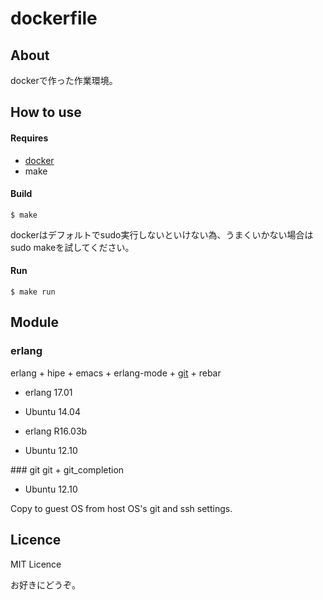 dockerfile
==========

## About
dockerで作った作業環境。

## How to use
#### Requires
- [docker](http://docker.io)
- make

#### Build

```
$ make
```

dockerはデフォルトでsudo実行しないといけない為、うまくいかない場合はsudo makeを試してください。

#### Run

```
$ make run
```

## Module
### erlang
erlang + hipe + emacs + erlang-mode + [git](#git) + rebar

- erlang 17.01
 - Ubuntu 14.04

- erlang R16.03b
 - Ubuntu 12.10

<a name="git">
### git
git + git_completion

- Ubuntu 12.10

Copy to guest OS from host OS's git and ssh settings. 

## Licence
MIT Licence

お好きにどうぞ。
